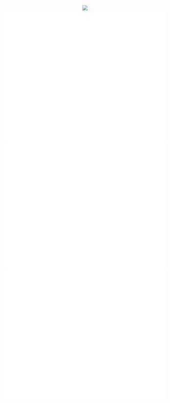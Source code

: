 <div align="center">
	<a href="https://app.hackthebox.com/profile/23872">
		<img src="https://www.hackthebox.com/badge/image/23872">
	</a>
	<br>
	<a href="https://github.com/sebastianpc">
		<img src="https://github.com/sebastianpc/sebastianpc/raw/master/header.svg" width="800" height="400">
	</a>
	<br>
	<a href="https://www.youtube.com/watch?v=dQw4w9WgXcQ">
		<img src="https://github.com/sebastianpc/sebastianpc/raw/master/video.svg" width="800" height="400">
	</a>
	<br>
	<a href="https://www.python.org/">
		<img src="https://github.com/sebastianpc/sebastianpc/raw/master/programminglanguage.svg" width="800" height="400">
	</a>
	<br>
</div>
